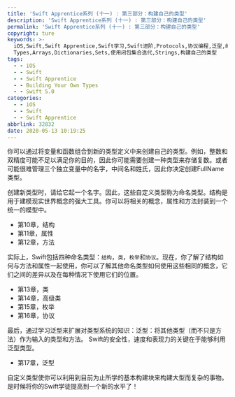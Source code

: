 ```yaml
---
title: 'Swift Apprentice系列 (十一) : 第三部分：构建自己的类型'
description: 'Swift Apprentice系列 (十一) : 第三部分：构建自己的类型'
permalink: 'Swift Apprentice系列 (十一) : 第三部分：构建自己的类型'
copyright: ture
keywords: >-
  iOS,Swift,Swift Apprentice,Swift学习,Swift进阶,Protocols,协议编程,泛型,编程,多态,Collection
  Types,Arrays,Dictionaries,Sets,使用闭包集合迭代,Strings,构建自己的类型
tags:
  - - iOS
  - - Swift
  - - Swift Apprentice
  - - Building Your Own Types
  - - Swift 5.0
categories:
  - - iOS
  - - Swift
  - - Swift Apprentice
abbrlink: 32832
date: 2020-05-13 10:19:25
---
```


你可以通过将变量和函数组合到新的类型定义中来创建自己的类型。例如，整数和双精度可能不足以满足你的目的，因此你可能需要创建一种类型来存储复数。或者可能很难管理三个独立变量中的名字，中间名和姓氏，因此你决定创建FullName类型。

创建新类型时，请给它起一个名字。因此，这些自定义类型称为命名类型。结构是用于建模现实世界概念的强大工具。你可以将相关的概念，属性和方法封装到一个统一的模型中。

+ 第10章，结构
+ 第11章，属性
+ 第12章，方法

<!-- more -->

实际上，Swift包括四种命名类型：`结构`，`类`，`枚举`和`协议`。现在，你了解了结构如何与方法和属性一起使用，你可以了解其他命名类型如何使用这些相同的概念，它们之间的差异以及在每种情况下使用它们的位置。

+ 第13章，类
+ 第14章，高级类
+ 第15章，枚举
+ 第16章，协议

最后，通过学习泛型来扩展对类型系统的知识：泛型：将其他类型（而不只是方法）作为输入的类型和方法。 Swift的安全性，速度和表现力的关键在于能够利用泛型类型。

+ 第17章，泛型

自定义类型使你可以利用到目前为止所学的基本构建块来构建大型而复杂的事物。是时候将你的Swift学徒提高到一个新的水平了！


